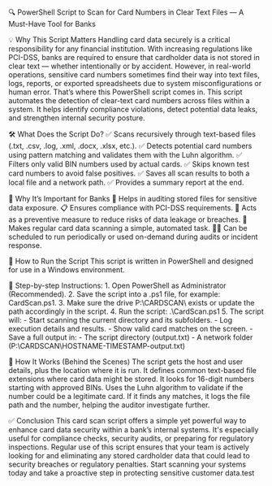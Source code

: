 🔍 PowerShell Script to Scan for Card Numbers in Clear Text Files — A Must-Have Tool for Banks

💡 Why This Script Matters
Handling card data securely is a critical responsibility for any financial institution. With increasing regulations like PCI-DSS, banks are required to ensure that cardholder data is not stored in clear text — whether intentionally or by accident.
However, in real-world operations, sensitive card numbers sometimes find their way into text files, logs, reports, or exported spreadsheets due to system misconfigurations or human error. That’s where this PowerShell script comes in.
This script automates the detection of clear-text card numbers across files within a system. It helps identify compliance violations, detect potential data leaks, and strengthen internal security posture.

🛠️ What Does the Script Do?
    ✅ Scans recursively through text-based files (.txt, .csv, .log, .xml, .docx, .xlsx, etc.).
    ✅ Detects potential card numbers using pattern matching and validates them with the Luhn algorithm.
    ✅ Filters only valid BIN numbers used by actual cards.
    ✅ Skips known test card numbers to avoid false positives.
    ✅ Saves all scan results to both a local file and a network path.
    ✅ Provides a summary report at the end.

🔐 Why It’s Important for Banks
    🔎 Helps in auditing stored files for sensitive data exposure.
    📋 Ensures compliance with PCI-DSS requirements.
    🚨 Acts as a preventive measure to reduce risks of data leakage or breaches.
    📁 Makes regular card data scanning a simple, automated task.
    🧑‍💻 Can be scheduled to run periodically or used on-demand during audits or incident response.

🚀 How to Run the Script
This script is written in PowerShell and designed for use in a Windows environment.

🔹 Step-by-step Instructions:
    1. Open PowerShell as Administrator (Recommended).
    2. Save the script into a .ps1 file, for example: CardScan.ps1.
    3. Make sure the drive P:\CARDSCAN\ exists or update the path accordingly in the script.
    4. Run the script:
        .\CardScan.ps1
    5. The script will:
    - Start scanning the current directory and its subfolders.
    - Log execution details and results.
    - Show valid card matches on the screen.
    - Save a full output in:
    - The script directory (output.txt)
    - A network folder (P:\CARDSCAN\HOSTNAME-TIMESTAMP-output.txt)

🧠 How It Works (Behind the Scenes)
    The script gets the host and user details, plus the location where it is run.
    It defines common text-based file extensions where card data might be stored.
    It looks for 16-digit numbers starting with approved BINs.
    Uses the Luhn algorithm to validate if the number could be a legitimate card.
    If it finds any matches, it logs the file path and the number, helping the auditor investigate further.

✅ Conclusion
This card scan script offers a simple yet powerful way to enhance card data security within a bank’s internal systems. It's especially useful for compliance checks, security audits, or preparing for regulatory inspections.
Regular use of this script ensures that your team is actively looking for and eliminating any stored cardholder data that could lead to security breaches or regulatory penalties.
    Start scanning your systems today and take a proactive step in protecting sensitive customer data.test